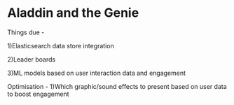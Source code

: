 # Aladdin and the Genie

Things due - 

1)Elasticsearch data store integration

2)Leader boards

3)ML models based on user interaction data and engagement

Optimisation -
1)Which graphic/sound effects to present based on user data to boost engagement
